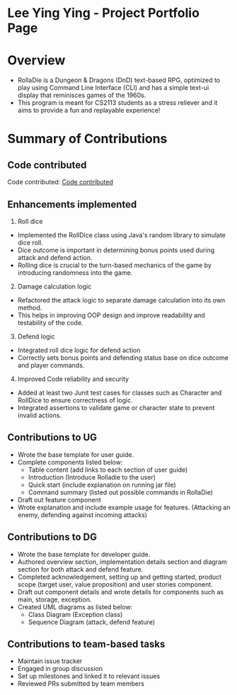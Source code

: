 # Lee Ying Ying - Project Portfolio Page

# Overview
- RollaDie is a Dungeon & Dragons (DnD) text-based RPG,
optimized to play using Command Line Interface (CLI) and
has a simple text-ui display that reminisces games of the 1960s.        
- This program is meant for CS2113 students as a stress reliever
and it aims to provide a fun and replayable experience!

# Summary of Contributions
## Code contributed
Code contributed: [Code contributed](https://nus-cs2113-ay2425s2.github.io/tp-dashboard/?search=yyingg-243&breakdown=true)

## Enhancements implemented
1. Roll dice 
  - Implemented the RollDice class using Java's random library to simulate dice roll.
  - Dice outcome is important in determining bonus points used during attack and defend action.
  - Rolling dice is crucial to the turn-based mechanics of the game by introducing randomness into the game.

2. Damage calculation logic
  - Refactored the attack logic to separate damage calculation into its own method.
  - This helps in improving OOP design and improve readability and testability of the code.

3. Defend logic
  - Integrated roll dice logic for defend action
  - Correctly sets bonus points and defending status base on dice outcome and player commands.

4. Improved Code reliability and security
  - Added at least two Junit test cases for classes such as Character and RollDice to ensure correctness of logic.
  - Integrated assertions to validate game or character state to prevent invalid actions.


## Contributions to UG
- Wrote the base template for user guide.
- Complete components listed below:
  - Table content (add links to each section of user guide)
  - Introduction (Introduce Rolladie to the user)
  - Quick start (include explanation on running jar file)
  - Command summary (listed out possible commands in RollaDie)
- Draft out feature component
- Wrote explanation and include example usage for features. (Attacking an enemy, defending against incoming attacks)

## Contributions to DG
- Wrote the base template for developer guide.
- Authored overview section, implementation details section and diagram section for both attack and defend feature.
- Completed acknowledgement, setting up and getting started, product scope (target user, value proposition)
and user stories component.
- Draft out component details and wrote details for components such as main, storage, exception.
- Created UML diagrams as listed below:
    - Class Diagram (Exception class)
    - Sequence Diagram (attack, defend feature)

## Contributions to team-based tasks
* Maintain issue tracker
* Engaged in group discussion
* Set up milestones and linked it to relevant issues
* Reviewed PRs submitted by team members